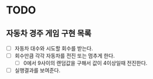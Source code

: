 # TODO
## 자동차 경주 게임 구현 목록
- [ ] 자동차 대수와 시도할 회수를 받는다.
- [ ] 회수만큼 각각 자동차를 전진 또는 멈추게 한다.
  - [ ] 0에서 9사이의 랜덤값을 구해서 값이 4이상일때 전진한다.
- [ ] 실행결과를 보여준다.
